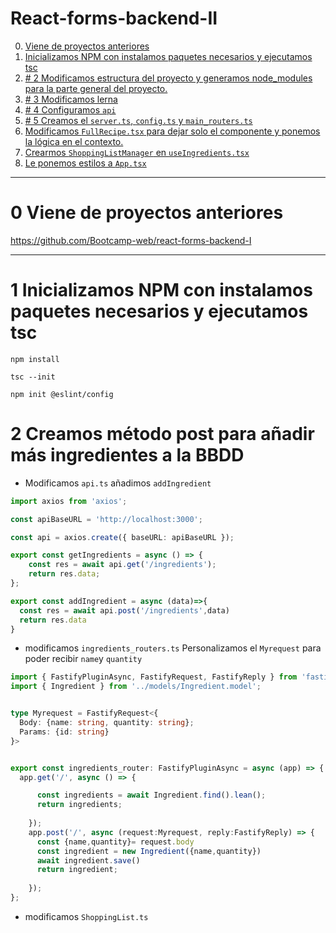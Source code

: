 # React-forms-backend-II

0. [Viene de proyectos anteriores](#schema0)
1. [Inicializamos NPM con instalamos paquetes necesarios y ejecutamos tsc](#schema1)
1. [# 2 Modificamos estructura del proyecto y generamos node_modules para la parte general del proyecto.](#schema2)
1. [ # 3 Modificamos lerna](#schema3)
1. [ # 4 Configuramos `api`](#schema4)
1. [ # 5 Creamos el `server.ts`, `config.ts` y `main_routers.ts`](#schema5)
1. [ Modificamos `FullRecipe.tsx` para dejar solo el componente y ponemos la lógica en el contexto.](#schema6)
1. [ Crearmos `ShoppingListManager` en `useIngredients.tsx` ](#schema7)
1. [ Le ponemos estilos a `App.tsx`](#schema8)


<hr>

<a name="schema0"></a>

# 0 Viene de proyectos anteriores

https://github.com/Bootcamp-web/react-forms-backend-I


<hr>

<a name="schema1"></a>


# 1 Inicializamos NPM con instalamos paquetes necesarios y ejecutamos tsc
~~~
npm install
~~~
~~~
tsc --init
~~~
~~~
npm init @eslint/config
~~~
# 2 Creamos método post para añadir más ingredientes a la BBDD
- Modificamos `api.ts` añadimos `addIngredient`
~~~ts
import axios from 'axios';

const apiBaseURL = 'http://localhost:3000';

const api = axios.create({ baseURL: apiBaseURL });

export const getIngredients = async () => {
    const res = await api.get('/ingredients');
    return res.data;
};

export const addIngredient = async (data)=>{
  const res = await api.post('/ingredients',data)
  return res.data
}
~~~
- modificamos `ingredients_routers.ts`
Personalizamos el `Myrequest` para poder recibir `name`y `quantity`
~~~ts
import { FastifyPluginAsync, FastifyRequest, FastifyReply } from 'fastify';
import { Ingredient } from '../models/Ingredient.model';


type Myrequest = FastifyRequest<{
  Body: {name: string, quantity: string};
  Params: {id: string}
}>


export const ingredients_router: FastifyPluginAsync = async (app) => {
  app.get('/', async () => {

      const ingredients = await Ingredient.find().lean();
      return ingredients;
      
    });
    app.post('/', async (request:Myrequest, reply:FastifyReply) => {
      const {name,quantity}= request.body
      const ingredient = new Ingredient({name,quantity})
      await ingredient.save()
      return ingredient;
      
    });
};
~~~
- modificamos `ShoppingList.ts`
~~~ts

~~~